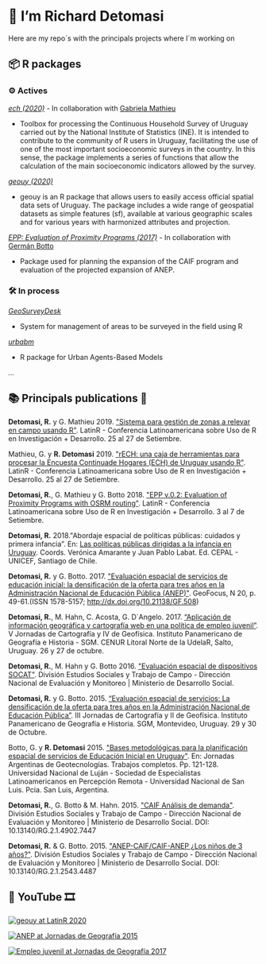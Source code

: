 # 👋 I’m Richard Detomasi

Here are my repo´s with the principals projects where I´m working on

## 📦 R packages

### ⚙ Actives

[*ech (2020)*](https://github.com/calcita/ech) - In collaboration with [Gabriela Mathieu](https://github.com/calcita) 
- Toolbox for processing the Continuous Household Survey of Uruguay carried out by the National Institute of Statistics (INE). It is intended to contribute to the community of R users in Uruguay, facilitating the use of one of the most important socioeconomic surveys in the country. In this sense, the package implements a series of functions that allow the calculation of the main socioeconomic indicators allowed by the survey.

[*geouy (2020)*](https://github.com/RichDeto/geouy)

- geouy is an R package that allows users to easily access official spatial data sets of Uruguay. The package includes a wide range of geospatial datasets as simple features (sf), available at various geographic scales and for various years with harmonized attributes and projection.

[*EPP: Evaluation of Proximity Programs (2017)*](https://github.com/RichDeto/EPP/) - In collaboration with [Germán Botto](https://www.researchgate.net/profile/German_Botto)

- Package used for planning the expansion of the CAIF program and evaluation of the projected expansion of ANEP.

### 🛠 In process

[*GeoSurveyDesk*](https://github.com/RichDeto/GeoSurveyDesk/)

- System for management of areas to be surveyed in the field using R

[*urbabm*](https://github.com/RichDeto/urbabm/)

- R package for Urban Agents-Based Models

*...*

## 📚 Principals publications 🧮

**Detomasi, R.** y G. Mathieu 2019. ["Sistema para gestión de zonas a relevar en campo usando R"](https://github.com/LatinR/presentaciones-LatinR2019/blob/master/presentaciones/LatinR2019_paper_70.pdf). LatinR - Conferencia Latinoamericana sobre Uso de R en Investigación + Desarrollo. 25 al 27 de Setiembre. 

Mathieu, G. y **R. Detomasi** 2019. ["rECH: una caja de herramientas para procesar la Encuesta Continuade Hogares (ECH) de Uruguay usando R"](https://github.com/LatinR/presentaciones-LatinR2019/blob/master/presentaciones/LatinR2019_paper_71.pdf). LatinR - Conferencia Latinoamericana sobre Uso de R en Investigación + Desarrollo. 25 al 27 de Setiembre.

**Detomasi, R.**, G. Mathieu y G. Botto 2018. ["EPP v.0.2: Evaluation of Proximity Programs with OSRM routing"](http://47jaiio.sadio.org.ar/sites/default/files/LatinR_10.pdf). LatinR - Conferencia Latinoamericana sobre Uso de R en Investigación + Desarrollo. 3 al 7 de Setiembre. 

**Detomasi, R.** 2018."Abordaje espacial de políticas públicas: cuidados y primera infancia”. En: [Las políticas públicas dirigidas a la infancia en Uruguay](https://www.google.com/url?sa=t&rct=j&q=&esrc=s&source=web&cd=2&cad=rja&uact=8&ved=2ahUKEwiu_uH64vHjAhXsJ7kGHRHOCo4QFjABegQIABAC&url=https%3A%2F%2Frepositorio.cepal.org%2Fbitstream%2Fhandle%2F11362%2F44155%2F1%2FS1800463_es.pdf&usg=AOvVaw3EPJkSZSWIDsQ-dpwcHuUO). Coords. Verónica Amarante  y Juan Pablo Labat. Ed. CEPAL - UNICEF, Santiago de Chile.

**Detomasi, R.** y G. Botto. 2017. ["Evaluación espacial de servicios de educación inicial: la densificación de la oferta para tres años en la Administración Nacional de Educación Pública (ANEP)"](http://www.geofocus.org/index.php/geofocus/article/view/508). GeoFocus, N 20, p. 49-61.(ISSN 1578-5157; http://dx.doi.org/10.21138/GF.508)

**Detomasi, R.**, M. Hahn, C. Acosta, G. D´Angelo. 2017. [“Aplicación de información geográfica y cartografía web en una política de empleo juvenil”](https://www.youtube.com/watch?v=dnF3crsV-XQ). V Jornadas de Cartografía y IV de Geofísica. Instituto Panamericano de Geografía e Historia - SGM. CENUR Litoral Norte de la UdelaR, Salto, Uruguay. 26 y 27 de octubre.

**Detomasi, R.**, M. Hahn y G. Botto 2016. ["Evaluación espacial de dispositivos SOCAT"](http://www.google.com/url?q=http%3A%2F%2Fdinem.mides.gub.uy%2Finnovaportal%2Ffile%2F62265%2F1%2Fevaluacion_espacial_de_dispositivos_socat.pdf&sa=D&sntz=1&usg=AFQjCNHiHFiY8F2kQCNcaW9b0EAZRMsrfQ). División Estudios Sociales y Trabajo de Campo - Dirección Nacional de Evaluación y Monitoreo | Ministerio de Desarrollo Social.

**Detomasi, R.** y G. Botto. 2015. [“Evaluación espacial de servicios: La densificación de la oferta para tres años en la Administración Nacional de Educación Pública”](https://www.youtube.com/watch?v=bP4P2a7kL10&list=PL0lWdUzH1NpZuDM25zoAG7c0aSjMW36rA&index=2&t=0s). III Jornadas de Cartografía y II  de Geofísica. Instituto Panamericano de Geografía e Historia. SGM, Montevideo, Uruguay. 29 y 30 de Octubre.

Botto, G. y **R. Detomasi** 2015. ["Bases metodológicas para la planificación espacial de servicios de Educación Inicial en Uruguay"](https://www.researchgate.net/profile/German_Botto/publication/280939360_BASES_METODOLOGICAS_PARA_LA_PLANIFICACION_ESPACIAL_DE_SERVICIOS_DE_EDUCACION_INICIAL_EN_URUGUAY/links/56017e6808ae42bbd5412665/BASES-METODOLOGICAS-PARA-LA-PLANIFICACION-ESPACIAL-DE-SERVICIOS-DE-EDUCACION-INICIAL-EN-URUGUAY.pdf). En: Jornadas Argentinas de Geotecnologías. Trabajos completos. Pp. 121-128. Universidad Nacional de Luján - Sociedad de Especialistas Latinoamericanos en Percepción Remota - Universidad Nacional de San Luis. Pcia. San Luis, Argentina. 

**Detomasi, R.**, G. Botto & M. Hahn. 2015. ["CAIF Análisis de demanda"](http://dinem.mides.gub.uy/innovaportal/file/61792/1/caif.-analisis-de-demanda.-2015.pdf). División Estudios Sociales y Trabajo de Campo - Dirección Nacional de Evaluación y Monitoreo | Ministerio de Desarrollo Social. DOI: 10.13140/RG.2.1.4902.7447 

**Detomasi, R.** & G. Botto. 2015. ["ANEP-CAIF/CAIF-ANEP ¿Los niños de 3 años?"](http://dinem.mides.gub.uy/innovaportal/file/61793/1/anep-caifcaif-anep-los-ninos-de-3-anos.-2015.pdf). División Estudios Sociales y Trabajo de Campo - Dirección Nacional de Evaluación y Monitoreo | Ministerio de Desarrollo Social. DOI: 10.13140/RG.2.1.2543.4487 

## 🎥 YouTube 🎞️

[![geouy at LatinR 2020](http://img.youtube.com/vi/VegUiSLcWBU/0.jpg)](http://www.youtube.com/watch?v=VegUiSLcWBU)

[![ANEP at Jornadas de Geografía 2015](http://img.youtube.com/vi/bP4P2a7kL10/0.jpg)](http://www.youtube.com/watch?v=bP4P2a7kL10)

[![Empleo juvenil at Jornadas de Geografía 2017](http://img.youtube.com/vi/dnF3crsV-XQ/0.jpg)](http://www.youtube.com/watch?v=dnF3crsV-XQ)



<!--
**RichDeto/RichDeto** is a ✨ _special_ ✨ repository because its `README.md` (this file) appears on your GitHub profile.

Here are some ideas to get you started:

- 🔭 I’m currently working on ...
- 🌱 I’m currently learning ...
- 👯 I’m looking to collaborate on ...
- 🤔 I’m looking for help with ...
- 💬 Ask me about ...
- 📫 How to reach me: ...
- 😄 Pronouns: ...
- ⚡ Fun fact: ...
-->
